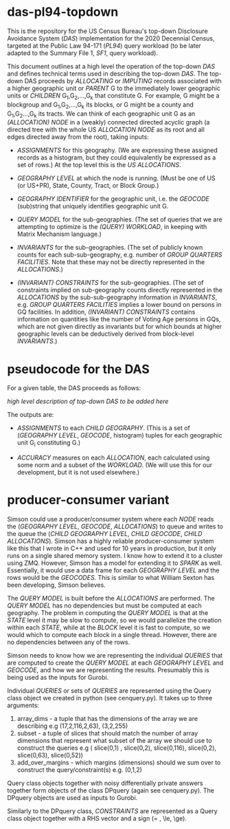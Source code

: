 # das-pl94-topdown
This is the repository for the US Census Bureau's top-down Disclosure Avoidance System (_DAS_) implementation for the 2020 Decennial Census, targeted at the Public Law 94-171 (_PL94_) query workload (to be later adapted to the Summary File 1, _SF1_, query workload).

This document outlines at a high level the operation of the top-down _DAS_ and defines technical terms used in describing the top-down _DAS_. The top-down DAS proceeds by _ALLOCATING_ or _IMPUTING_ records associated with a higher geographic unit or _PARENT_ G to the immediately lower geographic units or _CHILDREN_ G<sub>1</sub>,G<sub>2</sub>,...,G<sub>k</sub> that constitute G. For example, G might be a blockgroup and G<sub>1</sub>,G<sub>2</sub>,...,G<sub>k</sub> its blocks, or G might be a county and G<sub>1</sub>,G<sub>2</sub>...,G<sub>k</sub> its tracts. We can think of each geographic unit G as an _(ALLOCATION) NODE_ in a (weakly) connected directed acyclic graph (a directed tree with the whole US _ALLOCATION NODE_ as its root and all edges directed away from the root), taking inputs:

* _ASSIGNMENTS_ for this geography. (We are expressing these assigned records as a histogram, but they could equivalently be expressed as a set of rows.) At the top level this is the _US ALLOCATIONS_.

* _GEOGRAPHY LEVEL_ at which the node is running. (Must be one of US (or US+PR), State, County, Tract, or Block Group.)

* _GEOGRAPHY IDENTIFIER_ for the geographic unit, i.e. the _GEOCODE_ (sub)string that uniquely identifies geographic unit G.

* _QUERY MODEL_ for the sub-geographies. (The set of queries that we are attempting to optimize is the _(QUERY) WORKLOAD_, in keeping with Matrix Mechanism language.)

* _INVARIANTS_ for the sub-geographies. (The set of publicly known counts for each sub-sub-geography, e.g. number of _GROUP QUARTERS FACILITIES_. Note that these may not be directly represented in the _ALLOCATIONS_.)

* _(INVARIANT) CONSTRAINTS_ for the sub-geographies. (The set of constraints implied on sub-geography counts directly represented in the _ALLOCATIONS_ by the sub-sub-geography information in _INVARIANTS_, e.g. _GROUP QUARTERS FACILITIES_ implies a lower bound on persons in GQ facilities. In addition, _(INVARIANT) CONSTRAINTS_ contains information on quantities like the number of Voting Age persons in GQs, which are not given directly as invariants but for which bounds at higher geographic levels can be deductively derived from block-level _INVARIANTS_.)

# pseudocode for the DAS
For a given table, the DAS proceeds as follows:

_high level description of top-down DAS to be added here_

The outputs are:

* _ASSIGNMENTS_ to each _CHILD GEOGRAPHY_. (This is a set of (_GEOGRAPHY LEVEL_, _GEOCODE_, histogram) tuples for each geographic unit G<sub>i</sub> constituting G.)

* _ACCURACY_ measures on each _ALLOCATION_, each calculated using some norm and a subset of the _WORKLOAD_. (We will use this for our development, but it is not used elsewhere.)

# producer-consumer variant
Simson could use a producer/consumer system where each _NODE_ reads the (_GEOGRAPHY LEVEL_, _GEOCODE_, _ALLOCATIONS_) to queue and writes to the queue the (_CHILD GEOGRAPHY LEVEL_, _CHILD GEOCODE_, _CHILD ALLOCATIONS_). Simson has a highly reliable producer-consumer system like this that I wrote in C++ and used for 10 years in production, but it only runs on a single shared memory system. I know how to extend it to a cluster using ZMQ. However, Simson has a model for extending it to _SPARK_ as well. Essentially, it would use a data frame for each _GEOGRAPHY LEVEL_ and the rows would be the _GEOCODES_. This is similar to what William Sexton has been developing, Simson believes.

The _QUERY MODEL_ is built before the _ALLOCATIONS_ are performed. The _QUERY MODEL_ has no dependencies but must be computed at each geography. The problem in computing the _QUERY MODEL_ is that at the _STATE_ level it may be slow to compute, so we would parallelize the creation within each _STATE_, while at the _BLOCK_ level it is fast to compute, so we would which to compute each block in a single thread. However, there are no dependencies between any of the rows.

Simson needs to know how we are representing the individual _QUERIES_ that are computed to create the _QUERY MODEL_ at each _GEOGRAPHY LEVEL_ and _GEOCODE_, and how we are representing the results.  Presumably this is being used as the inputs for Gurobi.

Individual _QUERIES_ or sets of _QUERIES_ are represented using the Query class object we created in python (see cenquery.py).  It takes up to three arguments:
1.  array_dims - a tuple that has the dimensions of the array we are describing e.g (17,2,116,2,63), (3,2,255)
2.  subset - a tuple of slices that should match the number of array dimensions that represent what subset of the array we should use to construct the queries e.g ( slice(0,1) , slice(0,2), slice(0,116), slice(0,2), slice(0,63), slice(0,52))
3.  add_over_margins - which margins (dimensions) should we sum over to construct the query/constraint(s) e.g. (0,1,2)

Query class objects together with noisy differentially private answers together form objects of the class DPquery (again see cenquery.py).  The DPquery objects are used as inputs to Gurobi.

Similarly to the DPquery class, _CONSTRAINTS_ are represented as a Query class object together with a RHS vector and a sign (= , \le, \ge).
